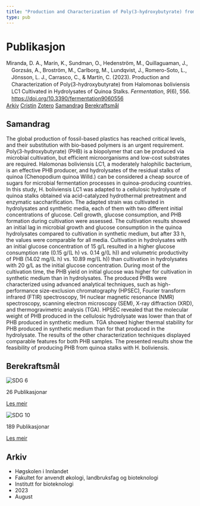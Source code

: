 ```yaml
---
title: "Production and Characterization of Poly(3-hydroxybutyrate) from Halomonas boliviensis LC1 Cultivated in Hydrolysates of Quinoa Stalks"
type: pub
---
```

<h1>Publikasjon</h1>
<article id="csl-bib-container-IYX8MYVZ" class="csl-bib-container">
  <div class="csl-bib-body" style="line-height: 1.35; padding-left: 1em; text-indent:-1em;">
  <div class="csl-entry">Miranda, D. A., Mar&#xED;n, K., Sundman, O., Hedenstr&#xF6;m, M., Quillaguaman, J., Gorzs&#xE1;s, A., Brostr&#xF6;m, M., Carlborg, M., Lundqvist, J., Romero-Soto, L., J&#xF6;nsson, L. J., Carrasco, C., &amp; Mart&#xED;n, C. (2023). Production and Characterization of Poly(3-hydroxybutyrate) from Halomonas boliviensis LC1 Cultivated in Hydrolysates of Quinoa Stalks. <i>Fermentation</i>, <i>9</i>(6), 556. <a href="https://doi.org/10.3390/fermentation9060556">https://doi.org/10.3390/fermentation9060556</a></div>
</div>
  <div class="csl-bib-buttons">
    <a href="#taxonomy-article-IYX8MYVZ" class="csl-bib-button">Arkiv</a>
    <a href="https://app.cristin.no/results/show.jsf?id=2170702" alt="Cristin URL" class="csl-bib-button">Cristin</a>
    <a href="http://zotero.org/groups/5022929/items/IYX8MYVZ" alt="Zotero URL" class="csl-bib-button">Zotero</a>
    <a href="#abstract-article-IYX8MYVZ" class="csl-bib-button">Samandrag</a>
    <a href="#sdg-article-IYX8MYVZ" class="csl-bib-button">Berekraftsmål</a>
  </div>
  <div id="csl-bib-meta-container-IYX8MYVZ"></div>
</article>
<div id="csl-bib-meta-IYX8MYVZ" class="csl-bib-meta">
  <article id="abstract-article-IYX8MYVZ" class="abstract-article">
    <h1>Samandrag</h1>
    The global production of fossil-based plastics has reached critical levels, and their substitution with bio-based polymers is an urgent requirement. Poly(3-hydroxybutyrate) (PHB) is a biopolymer that can be produced via microbial cultivation, but efficient microorganisms and low-cost substrates are required. Halomonas boliviensis LC1, a moderately halophilic bacterium, is an effective PHB producer, and hydrolysates of the residual stalks of quinoa (Chenopodium quinoa Willd.) can be considered a cheap source of sugars for microbial fermentation processes in quinoa-producing countries. In this study, H. boliviensis LC1 was adapted to a cellulosic hydrolysate of quinoa stalks obtained via acid-catalyzed hydrothermal pretreatment and enzymatic saccharification. The adapted strain was cultivated in hydrolysates and synthetic media, each of them with two different initial concentrations of glucose. Cell growth, glucose consumption, and PHB formation during cultivation were assessed. The cultivation results showed an initial lag in microbial growth and glucose consumption in the quinoa hydrolysates compared to cultivation in synthetic medium, but after 33 h, the values were comparable for all media. Cultivation in hydrolysates with an initial glucose concentration of 15 g/L resulted in a higher glucose consumption rate (0.15 g/(L h) vs. 0.14 g/(L h)) and volumetric productivity of PHB (14.02 mg/(L h) vs. 10.89 mg/(L h)) than cultivation in hydrolysates with 20 g/L as the initial glucose concentration. During most of the cultivation time, the PHB yield on initial glucose was higher for cultivation in synthetic medium than in hydrolysates. The produced PHBs were characterized using advanced analytical techniques, such as high-performance size-exclusion chromatography (HPSEC), Fourier transform infrared (FTIR) spectroscopy, 1H nuclear magnetic resonance (NMR) spectroscopy, scanning electron microscopy (SEM), X-ray diffraction (XRD), and thermogravimetric analysis (TGA). HPSEC revealed that the molecular weight of PHB produced in the cellulosic hydrolysate was lower than that of PHB produced in synthetic medium. TGA showed higher thermal stability for PHB produced in synthetic medium than for that produced in the hydrolysate. The results of the other characterization techniques displayed comparable features for both PHB samples. The presented results show the feasibility of producing PHB from quinoa stalks with H. boliviensis.
  </article>
  <article id="sdg-article-IYX8MYVZ" class="sdg-article">
    <h1>Berekraftsmål</h1>
    <div class="sdg-container"><div id="sdg6" class="sdg">
<img src="{{< params subfolder >}}images/sdg/sdg06_no.png" class="image" alt="SDG 6">
<div class="sdg-overlay">
<p class="sdg-publication-count"><span>26</span> Publikasjonar</p>
<p><a href="https://www.fn.no/om-fn/fns-baerekraftsmaal/rent-vann-og-gode-sanitaerforhold?lang=nno-NO" class="sdg-read-more">Les meir</a></p>
</div>
</div> <div id="sdg10" class="sdg">
<img src="{{< params subfolder >}}images/sdg/sdg10_no.png" class="image" alt="SDG 10">
<div class="sdg-overlay">
<p class="sdg-publication-count"><span>189</span> Publikasjonar</p>
<p><a href="https://www.fn.no/om-fn/fns-baerekraftsmaal/mindre-ulikhet?lang=nno-NO" class="sdg-read-more">Les meir</a></p>
</div>
</div></div>
  </article>
  <article id="taxonomy-article-IYX8MYVZ" class="taxonomy-article">
    <h1>Arkiv</h1>
    <ul>
      <li>Høgskolen i Innlandet</li>
      <li>Fakultet for anvendt økologi, landbruksfag og bioteknologi</li>
      <li>Institutt for bioteknologi</li>
      <li>2023</li>
      <li>August</li>
    </ul>
  </article>
</div>
